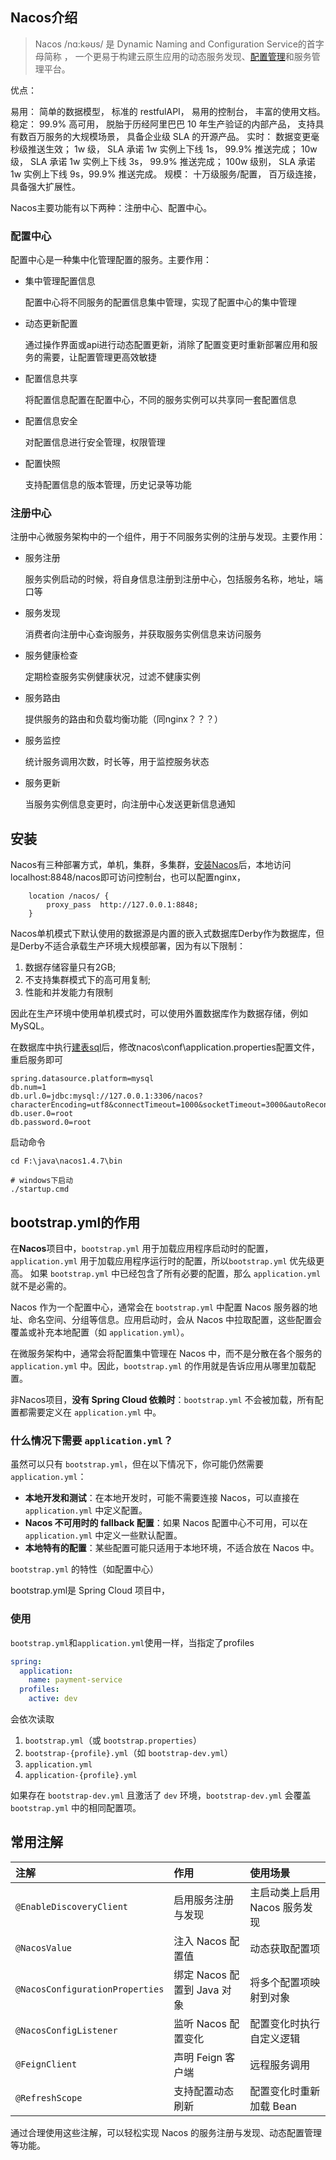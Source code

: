 ## Nacos介绍

>  Nacos /nɑ:kəʊs/ 是 Dynamic Naming and Configuration Service的首字母简称 ， 一个更易于构建云原生应用的动态服务发现、[配置管理](https://so.csdn.net/so/search?q=配置管理&spm=1001.2101.3001.7020)和服务管理平台。 

优点：

易⽤： 简单的数据模型， 标准的 restfulAPI， 易用的控制台， 丰富的使用文档。
稳定： 99.9% 高可用， 脱胎于历经阿里巴巴 10 年生产验证的内部产品， 支持具有数百万服务的大规模场景， 具备企业级 SLA 的开源产品。
实时： 数据变更毫秒级推送生效； 1w 级， SLA 承诺 1w 实例上下线 1s， 99.9% 推送完成； 10w级， SLA 承诺 1w 实例上下线 3s， 99.9% 推送完成； 100w 级别， SLA 承诺 1w 实例上下线 9s，99.9% 推送完成。
规模： 十万级服务/配置， 百万级连接， 具备强大扩展性。

Nacos主要功能有以下两种：注册中心、配置中心。

### 配置中心

配置中心是一种集中化管理配置的服务。主要作用：

+ 集中管理配置信息

  配置中心将不同服务的配置信息集中管理，实现了配置中心的集中管理

+ 动态更新配置

  通过操作界面或api进行动态配置更新，消除了配置变更时重新部署应用和服务的需要，让配置管理更高效敏捷

+ 配置信息共享

  将配置信息配置在配置中心，不同的服务实例可以共享同一套配置信息

+ 配置信息安全

  对配置信息进行安全管理，权限管理

+ 配置快照

  支持配置信息的版本管理，历史记录等功能

### 注册中心

注册中心微服务架构中的一个组件，用于不同服务实例的注册与发现。主要作用：

+ 服务注册

  服务实例启动的时候，将自身信息注册到注册中心，包括服务名称，地址，端口等

+ 服务发现

  消费者向注册中心查询服务，并获取服务实例信息来访问服务

+ 服务健康检查

  定期检查服务实例健康状况，过滤不健康实例

+ 服务路由

  提供服务的路由和负载均衡功能（同nginx？？？）

+ 服务监控

  统计服务调用次数，时长等，用于监控服务状态

+ 服务更新

  当服务实例信息变更时，向注册中心发送更新信息通知

## 安装

Nacos有三种部署方式，单机，集群，多集群，[安装](https://blog.csdn.net/weixin_60781793/article/details/134541640)[Nacos](https://nacos.io/download/nacos-server/)后，本地访问localhost:8848/nacos即可访问控制台，也可以配置nginx，

```nginx
	location /nacos/ {
        proxy_pass  http://127.0.0.1:8848;
    } 
```
Nacos单机模式下默认使用的数据源是内置的嵌入式数据库Derby作为数据库，但是Derby不适合承载生产环境大规模部署，因为有以下限制： 

1. 数据存储容量只有2GB;
2. 不支持集群模式下的高可用复制;
3. 性能和并发能力有限制

 因此在生产环境中使用单机模式时，可以使用外置数据库作为数据存储，例如MySQL。 

在数据库中执行[建表sql](https://github.com/alibaba/nacos/blob/master/distribution/conf/mysql-schema.sql)后，修改nacos\conf\application.properties配置文件，重启服务即可

```properties
spring.datasource.platform=mysql
db.num=1
db.url.0=jdbc:mysql://127.0.0.1:3306/nacos?characterEncoding=utf8&connectTimeout=1000&socketTimeout=3000&autoReconnect=true&useUnicode=true&useSSL=false&serverTimezone=UTC
db.user.0=root
db.password.0=root
```

启动命令

```
cd F:\java\nacos1.4.7\bin

# windows下启动
./startup.cmd
```



## bootstrap.yml的作用

在**Nacos**项目中，`bootstrap.yml` 用于加载应用程序启动时的配置，`application.yml`  用于加载应用程序运行时的配置，所以`bootstrap.yml` 优先级更高。 如果 `bootstrap.yml` 中已经包含了所有必要的配置，那么 `application.yml` 就不是必需的。 

Nacos 作为一个配置中心，通常会在 `bootstrap.yml` 中配置 Nacos 服务器的地址、命名空间、分组等信息。应用启动时，会从 Nacos 中拉取配置，这些配置会覆盖或补充本地配置（如 `application.yml`）。 

在微服务架构中，通常会将配置集中管理在 Nacos 中，而不是分散在各个服务的 `application.yml` 中。因此，`bootstrap.yml` 的作用就是告诉应用从哪里加载配置。 

非Nacos项目，**没有 Spring Cloud 依赖时**：`bootstrap.yml` 不会被加载，所有配置都需要定义在 `application.yml` 中。

### **什么情况下需要 `application.yml`？**

虽然可以只有 `bootstrap.yml`，但在以下情况下，你可能仍然需要 `application.yml`：

- **本地开发和测试**：在本地开发时，可能不需要连接 Nacos，可以直接在 `application.yml` 中定义配置。
- **Nacos 不可用时的 fallback 配置**：如果 Nacos 配置中心不可用，可以在 `application.yml` 中定义一些默认配置。
- **本地特有的配置**：某些配置可能只适用于本地环境，不适合放在 Nacos 中。

 `bootstrap.yml` 的特性（如配置中心） 

bootstrap.yml是 Spring Cloud 项目中，



### 使用

`bootstrap.yml`和`application.yml`使用一样，当指定了profiles

```yml
spring:
  application:
    name: payment-service
  profiles:
    active: dev
```

会依次读取

1. `bootstrap.yml`（或 `bootstrap.properties`）
2. `bootstrap-{profile}.yml`（如 `bootstrap-dev.yml`）
3. `application.yml`
4. `application-{profile}.yml`

如果存在 `bootstrap-dev.yml` 且激活了 `dev` 环境，`bootstrap-dev.yml` 会覆盖 `bootstrap.yml` 中的相同配置项。

## 常用注解

| 注解                            | 作用                        | 使用场景                      |
| :------------------------------ | :-------------------------- | :---------------------------- |
| `@EnableDiscoveryClient`        | 启用服务注册与发现          | 主启动类上启用 Nacos 服务发现 |
| `@NacosValue`                   | 注入 Nacos 配置值           | 动态获取配置项                |
| `@NacosConfigurationProperties` | 绑定 Nacos 配置到 Java 对象 | 将多个配置项映射到对象        |
| `@NacosConfigListener`          | 监听 Nacos 配置变化         | 配置变化时执行自定义逻辑      |
| `@FeignClient`                  | 声明 Feign 客户端           | 远程服务调用                  |
| `@RefreshScope`                 | 支持配置动态刷新            | 配置变化时重新加载 Bean       |

通过合理使用这些注解，可以轻松实现 Nacos 的服务注册与发现、动态配置管理等功能。





















